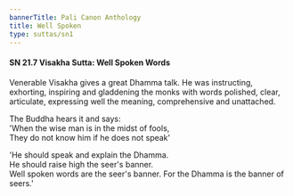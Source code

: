 ```yaml
---
bannerTitle: Pali Canon Anthology
title: Well Spoken
type: suttas/sn1
---
```


#### SN 21.7 Visakha Sutta: Well Spoken Words

Venerable Visakha gives a great Dhamma talk. He was instructing, exhorting,
inspiring and gladdening the monks with words polished, clear, articulate,
expressing well the meaning, comprehensive and unattached.  

The Buddha hears it and says:  
'When the wise man is in the midst of fools,    
They do not know him if he does not speak'  

'He should speak and explain the Dhamma.  
He should raise high the seer's banner.  
Well spoken words are the seer's banner.
For the Dhamma is the banner of seers.'

